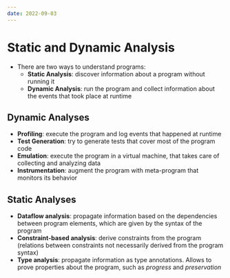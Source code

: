 ```yaml
---
date: 2022-09-03
---
```


# Static and Dynamic Analysis

- There are two ways to understand programs:
  - **Static Analysis**: discover information about a program without running it
  - **Dynamic Analysis**: run the program and collect information about the events that
    took place at runtime

## Dynamic Analyses

- **Profiling**: execute the program and log events that happened at runtime
- **Test Generation**: try to generate tests that cover most of the program code
- **Emulation**: execute the program in a virtual machine, that takes care of
  collecting and analyzing data
- **Instrumentation**: augment the program with meta-program that monitors its
  behavior

## Static Analyses

- **Dataflow analysis**: propagate information based on the dependencies between
  program elements, which are given by the syntax of the program
- **Constraint-based analysis**: derive constraints from the program (relations
  between constraints not necessarily derived from the program syntax)
- **Type analysis**: propagate information as type annotations. Allows to prove
  properties about the program, such as _progress_ and _preservation_
